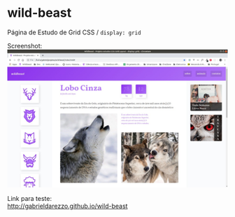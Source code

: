 # wild-beast
Página de Estudo de Grid CSS / `display: grid`   

Screenshot:  
![Demo do site](docs/site-example.jpeg)     

Link para teste:  
http://gabrieldarezzo.github.io/wild-beast